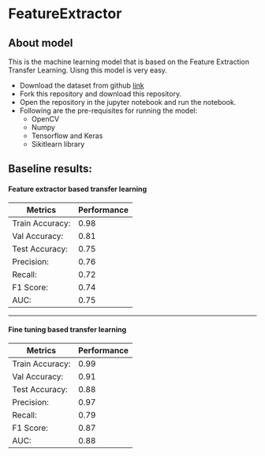 # FeatureExtractor

## About model
This is the machine learning model that is based on the Feature Extraction Transfer Learning. Uisng this model is very easy.
* Download the dataset from github [link](https://github.com/UCSD-AI4H/COVID-CT) 
* Fork this repository and download this repository.
* Open the repository in the jupyter notebook and run the notebook.
* Following are the pre-requisites for running the model:
  * OpenCV
  * Numpy
  * Tensorflow and Keras
  * Sikitlearn library

## Baseline results:

#### Feature extractor based transfer learning

|  Metrics |  Performance | 
|---|---|
|  Train Accuracy: | 0.98 |
|  Val Accuracy:   | 0.81 |
|  Test Accuracy:  | 0.75 |
|   Precision:     | 0.76 |
|   Recall:        | 0.72 |
| F1 Score:        | 0.74 |
| AUC:             | 0.75 |

***

#### Fine tuning based transfer learning

|  Metrics |  Performance | 
|---|---|
|  Train Accuracy: | 0.99 |
|  Val Accuracy:   | 0.91 |
|  Test Accuracy:  | 0.88 |
|   Precision:     | 0.97 |
|   Recall:        | 0.79 |
| F1 Score:        | 0.87 |
| AUC:             | 0.88 |

